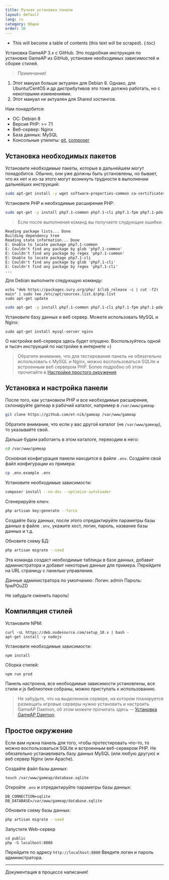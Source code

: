```yaml
---
title: Ручная установка панели
layout: default
lang: ru
category: Общее
order: 30
---
```


* This will become a table of contents (this text will be scraped).
{:toc}

Установка GameAP 3.x с GitHub. Это подробная инструкция по установке GameAP из GitHub, установке необходимых зависимостей и
сборке стилей.

> Примечания!
1. Этот мануал больше актуален для Debian 8. Однако, для Ubuntu/CentOS и др дистрибутивов это тоже должно работать, но
с некоторыми изменениями.
2. Этот мануал не актуален для Shared хостингов.

Нам понадобится:
* ОС: Debian 8
* Версия PHP: >= 7.1
* Веб-сервер: Nginx
* База данных: MySQL
* Консольные утилиты: [git](requirements.html#git), [composer](requirements.html#composer)

## Установка необходимых пакетов

Установите необходимые пакеты, которые в дальнейшем могут понадобится. Обычно, они уже должны быть установлены, но бывает, что их нет и
из-за этого могут вознкнуть трудности в выполнении дальнейших инструкций:
```bash
sudo apt-get install -y wget software-properties-common ca-certificates apt-transport-https gnupg curl lsb-release
```

Установите PHP и необходимые расширения PHP:
```bash
sudo apt-get -y install php7.1-common php7.1-cli php7.1-fpm php7.1-pdo php7.1-mysql php7.1-redis php7.1-curl php7.1-bz2 php7.1-zip php7.1-xml php7.1-mbstring php7.1-bcmath
```

> Если после выполнения команд вы получаете слудующие ошибки:
```
Reading package lists... Done
Building dependency tree       
Reading state information... Done
E: Unable to locate package php7.1-common
E: Couldn't find any package by glob 'php7.1-common'
E: Couldn't find any package by regex 'php7.1-common'
E: Unable to locate package php7.1-cli
E: Couldn't find any package by glob 'php7.1-cli'
E: Couldn't find any package by regex 'php7.1-cli'
...
```
Для Debian выполните следующую команду:
```
echo "deb https://packages.sury.org/php/ $(lsb_release -c | cut -f2) main" | sudo tee /etc/apt/sources.list.d/php.list
sudo apt-get update
```

```bash
sudo apt-get -y install php7.1-common php7.1-cli php7.1-fpm php7.1-pdo php7.1-mysql php7.1-redis php7.1-curl php7.1-bz2 php7.1-zip php7.1-xml php7.1-mbstring php7.1-bcmath
```

Установите базу данных и веб сервер. Можете использовать MySQL и Nginx:

```
sudo apt-get install mysql-server nginx
```

О настройке веб-сервера здесь будет опущено. Воспользуйтесь одной и тысяч инструкций по настройке в интернете =)

> Обратите внимание, что для тестирования панель не обязательно использовать с MySQL и Nginx, можно воспользоваться SQLite и встроенным веб сервером PHP. 
Более подробно об этом прочитайте в [Настройке простого окружения](#простое-окружение)

## Установка и настройка панели

После того, как установили PHP и все необходимые расширения, склонируйте gameap в рабочий каталог, например в `/var/www/gameap`

```bash
git clone https://github.com/et-nik/gameap /var/www/gameap
```
Обратите внимание, что если у вас другой каталог (не `/var/www/gameap`), то указывайте свой.

Дальше будем работаеть в этом каталоге, переходим в него:

```bash
cd /var/www/gameap
```

Основная конфигурация панели находится в файле `.env`. Создайте свой файл конфигурации из примера:
```bash
cp .env.example .env
```

Установите необходимые зависимости:
```bash
composer install --no-dev --optimize-autoloader
```

Сгенерируйте ключ:
```bash
php artisan key:generate --force
```

Создайте базу данных, после этого отредактируйте параметры базы данных в файле `.env`, укажите хост, логин, пароль, название базы данных и т.д.

Обновите схему БД:
```bash
php artisan migrate --seed
```

Эта команда создаст необходимые таблицы в базе данных, добавит администратора и добавит некоторые данные для примера.
Перейдите на URL страницу с панелью управления.

Данные администратора по умолчанию:
Логин: admin
Пароль: fpwPOuZD

Не забудьте сменить пароль!

## Компиляция стилей

Установите NPM:
```
curl -sL https://deb.nodesource.com/setup_10.x | bash -
apt-get install -y nodejs
```

Установите необходимые зависимости:
```
npm install
```

Сборка стилей:
```
npm run prod
```

Панель настроена, все необходимые зависимости установлены, все стили и js библиотеки собраны, можно приступать к использованию. 

> Не забудьте, что на выделенном сервере, на котором планируется размещать игровые серверы нужно установить и настроить GameAP Daemon, об этом можете прочитать здесь -- [Установка GameAP Daemon](/ru/gameap_daemon.html).

## Простое окружение

Если вам нужна панель для того, чтобы протестировать что-то, то можно воспользоваться SQLite и встроенным веб-сервером PHP. Не обязательно устанавливать базу данных MySQL (или любую другую) и веб сервер Nginx (или Apache).

Создайте файл базы данных:
```
touch /var/www/gameap/database.sqlite
```

Откройте `.env` и отредактируйте параметры базы данных:
```
DB_CONNECTION=sqlite
DB_DATABASE=/var/www/gameap/database.sqlite
```

Обновите схему базы данных:
```bash
php artisan migrate --seed
```

Запустите Web-сервер
```
cd public
php -S localhost:8080
```

Перейдите по адресу `http://localhost:8080`
Введите логин и пароль администратора.

---
Документация в процессе написания!